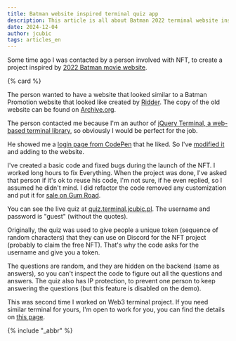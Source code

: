 ```yaml
---
title: Batman website inspired terminal quiz app
description: This article is all about Batman 2022 terminal website inspired quiz app, that you can use for your project
date: 2024-12-04
author: jcubic
tags: articles_en
---
```


Some time ago I was contacted by a person involved with NFT, to create a project inspired by [2022
Batman movie website](https://www.firstshowing.net/2021/there-is-a-new-viral-marketing-website-for-the-batman-to-follow/).

<!-- more -->
{% card %}

The person wanted to have a website that looked similar to a Batman Promotion website that looked
like created by [Ridder](https://en.wikipedia.org/wiki/Riddler). The copy of the old website can be
found on [Archive.org](https://web.archive.org/web/20220202181146/https://www.rataalada.com/).

The person contacted me because I'm an author of [jQuery Terminal, a web-based terminal
library](https://terminal.jcubic.pl/), so obviously I would be perfect for the job.

He showed me a [login page from CodePen](https://codepen.io/remsrob/pen/ZRyqNx) that he liked.
So I've [modified it](https://codepen.io/jcubic/pen/xxYBWqr) and adding to the website.

I've created a basic code and fixed bugs during the launch of the NFT. I worked long hours to fix
Everything.  When the project was done, I've asked that person if it's ok to reuse his code, I'm not
sure, if he even replied, so I assumed he didn't mind. I did refactor the code removed any
customization and put it for [sale on
Gum Road](https://jcubic.gumroad.com/l/vintage-web-terminal-quiz-application).

You can see the live quiz at [quiz.terminal.jcubic.pl](http://quiz.terminal.jcubic.pl/). The
username and password is "guest" (without the quotes).

Originally, the quiz was used to give people a unique token (sequence of random characters) that
they can use on Discord for the NFT project (probably to claim the free NFT). That's why the code
asks for the username and give you a token.

The questions are random, and they are hidden on the backend (same as answers), so you can't inspect
the code to figure out all the questions and answers. The quiz also has IP protection, to prevent
one person to keep answering the questions (but this feature is disabled on the demo).

This was second time I worked on Web3 terminal project. If you need similar terminal for yours,
I'm open to work for you, you can find the details on [this page](https://support.jcubic.pl/).

{% include "_abbr" %}
